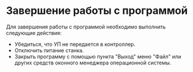 # Завершение работы с программой

Для завершения работы с программой необходимо выполнить следующие действия:

- Убедиться, что УП не передается в контроллер.
- Отключить питание станка.
- Закрыть программу с помощью пункта "Выход" меню "Файл" или других средств оконного менеджера операционной системы.